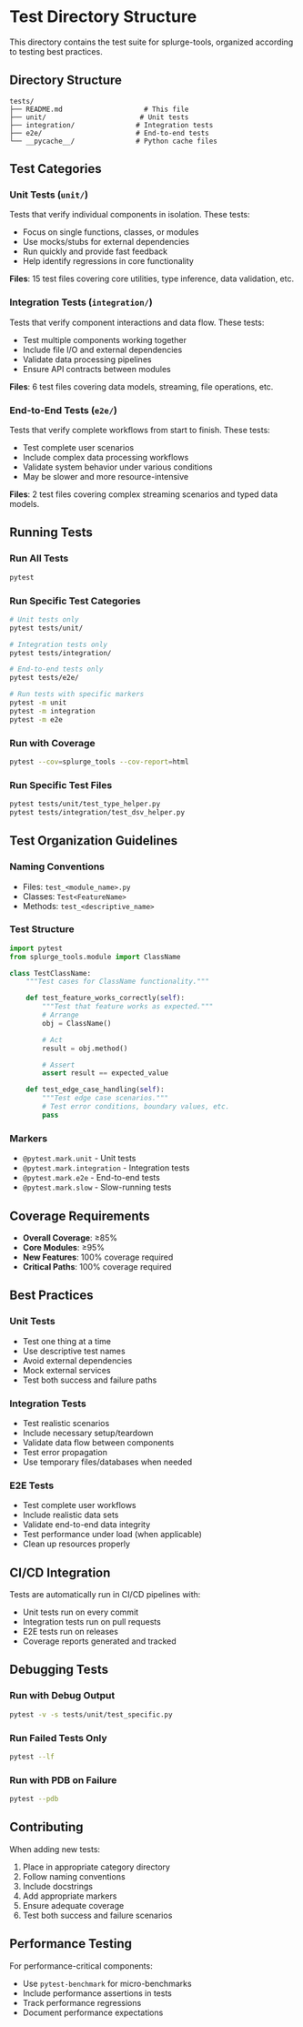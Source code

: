 # Test Directory Structure

This directory contains the test suite for splurge-tools, organized according to testing best practices.

## Directory Structure

```
tests/
├── README.md                    # This file
├── unit/                       # Unit tests
├── integration/               # Integration tests
├── e2e/                       # End-to-end tests
└── __pycache__/               # Python cache files
```

## Test Categories

### Unit Tests (`unit/`)
Tests that verify individual components in isolation. These tests:
- Focus on single functions, classes, or modules
- Use mocks/stubs for external dependencies
- Run quickly and provide fast feedback
- Help identify regressions in core functionality

**Files**: 15 test files covering core utilities, type inference, data validation, etc.

### Integration Tests (`integration/`)
Tests that verify component interactions and data flow. These tests:
- Test multiple components working together
- Include file I/O and external dependencies
- Validate data processing pipelines
- Ensure API contracts between modules

**Files**: 6 test files covering data models, streaming, file operations, etc.

### End-to-End Tests (`e2e/`)
Tests that verify complete workflows from start to finish. These tests:
- Test complete user scenarios
- Include complex data processing workflows
- Validate system behavior under various conditions
- May be slower and more resource-intensive

**Files**: 2 test files covering complex streaming scenarios and typed data models.

## Running Tests

### Run All Tests
```bash
pytest
```

### Run Specific Test Categories
```bash
# Unit tests only
pytest tests/unit/

# Integration tests only
pytest tests/integration/

# End-to-end tests only
pytest tests/e2e/

# Run tests with specific markers
pytest -m unit
pytest -m integration
pytest -m e2e
```

### Run with Coverage
```bash
pytest --cov=splurge_tools --cov-report=html
```

### Run Specific Test Files
```bash
pytest tests/unit/test_type_helper.py
pytest tests/integration/test_dsv_helper.py
```

## Test Organization Guidelines

### Naming Conventions
- Files: `test_<module_name>.py`
- Classes: `Test<FeatureName>`
- Methods: `test_<descriptive_name>`

### Test Structure
```python
import pytest
from splurge_tools.module import ClassName

class TestClassName:
    """Test cases for ClassName functionality."""

    def test_feature_works_correctly(self):
        """Test that feature works as expected."""
        # Arrange
        obj = ClassName()

        # Act
        result = obj.method()

        # Assert
        assert result == expected_value

    def test_edge_case_handling(self):
        """Test edge case scenarios."""
        # Test error conditions, boundary values, etc.
        pass
```

### Markers
- `@pytest.mark.unit` - Unit tests
- `@pytest.mark.integration` - Integration tests
- `@pytest.mark.e2e` - End-to-end tests
- `@pytest.mark.slow` - Slow-running tests

## Coverage Requirements

- **Overall Coverage**: ≥85%
- **Core Modules**: ≥95%
- **New Features**: 100% coverage required
- **Critical Paths**: 100% coverage required

## Best Practices

### Unit Tests
- Test one thing at a time
- Use descriptive test names
- Avoid external dependencies
- Mock external services
- Test both success and failure paths

### Integration Tests
- Test realistic scenarios
- Include necessary setup/teardown
- Validate data flow between components
- Test error propagation
- Use temporary files/databases when needed

### E2E Tests
- Test complete user workflows
- Include realistic data sets
- Validate end-to-end data integrity
- Test performance under load (when applicable)
- Clean up resources properly

## CI/CD Integration

Tests are automatically run in CI/CD pipelines with:
- Unit tests run on every commit
- Integration tests run on pull requests
- E2E tests run on releases
- Coverage reports generated and tracked

## Debugging Tests

### Run with Debug Output
```bash
pytest -v -s tests/unit/test_specific.py
```

### Run Failed Tests Only
```bash
pytest --lf
```

### Run with PDB on Failure
```bash
pytest --pdb
```

## Contributing

When adding new tests:
1. Place in appropriate category directory
2. Follow naming conventions
3. Include docstrings
4. Add appropriate markers
5. Ensure adequate coverage
6. Test both success and failure scenarios

## Performance Testing

For performance-critical components:
- Use `pytest-benchmark` for micro-benchmarks
- Include performance assertions in tests
- Track performance regressions
- Document performance expectations
